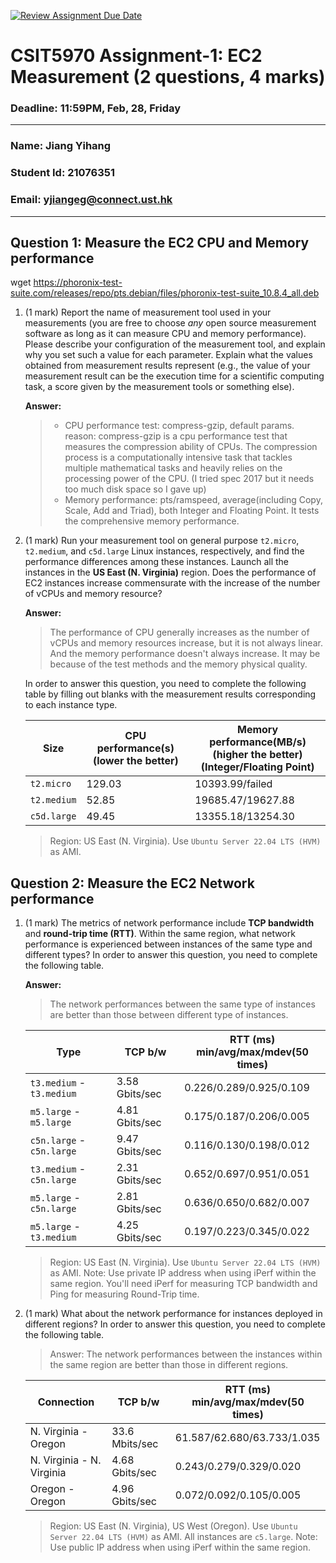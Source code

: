 [![Review Assignment Due Date](https://classroom.github.com/assets/deadline-readme-button-22041afd0340ce965d47ae6ef1cefeee28c7c493a6346c4f15d667ab976d596c.svg)](https://classroom.github.com/a/IAASVEAZ)
# CSIT5970 Assignment-1: EC2 Measurement (2 questions, 4 marks)

### Deadline: 11:59PM, Feb, 28, Friday

---

### Name: Jiang Yihang
### Student Id: 21076351
### Email: yjiangeg@connect.ust.hk

---

## Question 1: Measure the EC2 CPU and Memory performance
wget https://phoronix-test-suite.com/releases/repo/pts.debian/files/phoronix-test-suite_10.8.4_all.deb
1. (1 mark) Report the name of measurement tool used in your measurements (you are free to choose *any* open source measurement software as long as it can measure CPU and memory performance). Please describe your configuration of the measurement tool, and explain why you set such a value for each parameter. Explain what the values obtained from measurement results represent (e.g., the value of your measurement result can be the execution time for a scientific computing task, a score given by the measurement tools or something else).

    **Answer:**

    > - CPU performance test: compress-gzip, default params. reason: compress-gzip is a cpu performance test that measures the compression ability of CPUs. The compression process is a computationally intensive task that tackles multiple mathematical tasks and heavily relies on the processing power of the CPU. (I tried spec 2017 but it needs too much disk space so I gave up)
    > - Memory performance: pts/ramspeed, average(including Copy, Scale, Add and Triad), both Integer and Floating Point. It tests the comprehensive memory performance. 

2. (1 mark) Run your measurement tool on general purpose `t2.micro`, `t2.medium`, and `c5d.large` Linux instances, respectively, and find the performance differences among these instances. Launch all the instances in the **US East (N. Virginia)** region. Does the performance of EC2 instances increase commensurate with the increase of the number of vCPUs and memory resource?

    **Answer:**

    > The performance of CPU generally increases as the number of vCPUs and memory resources increase, but it is not always linear. And the memory performance doesn't always increase. It may be because of the test methods and the  memory physical quality.

    

    In order to answer this question, you need to complete the following table by filling out blanks with the measurement results corresponding to each instance type.

    | Size        | CPU performance(s)(lower the better) | Memory performance(MB/s)(higher the better)<br />(Integer/Floating Point) |
    | ----------- | --------------- | ------------------ |
    | `t2.micro` |      129.03           | 10393.99/failed |
    | `t2.medium`  |      52.85           |   19685.47/19627.88   |
    | `c5d.large` |        49.45         | 13355.18/13254.30 |

    > Region: US East (N. Virginia). Use `Ubuntu Server 22.04 LTS (HVM)` as AMI.



## Question 2: Measure the EC2 Network performance

1. (1 mark) The metrics of network performance include **TCP bandwidth** and **round-trip time (RTT)**. Within the same region, what network performance is experienced between instances of the same type and different types? In order to answer this question, you need to complete the following table.

    **Answer:**

    > The network performances between the same type of instances are better than those between different type of instances. 

    | Type                      | TCP b/w        | RTT (ms) <br />min/avg/max/mdev(50 times) |
    | ------------------------- | -------------- | ----------------------------------------- |
    | `t3.medium` - `t3.medium` | 3.58 Gbits/sec | 0.226/0.289/0.925/0.109                   |
    | `m5.large` - `m5.large`   | 4.81 Gbits/sec | 0.175/0.187/0.206/0.005                   |
    | `c5n.large` - `c5n.large` | 9.47 Gbits/sec | 0.116/0.130/0.198/0.012                   |
    | `t3.medium` - `c5n.large` | 2.31 Gbits/sec | 0.652/0.697/0.951/0.051                   |
    | `m5.large` - `c5n.large`  | 2.81 Gbits/sec | 0.636/0.650/0.682/0.007                   |
    | `m5.large` - `t3.medium`  | 4.25 Gbits/sec | 0.197/0.223/0.345/0.022                   |

    > Region: US East (N. Virginia). Use `Ubuntu Server 22.04 LTS (HVM)` as AMI. Note: Use private IP address when using iPerf within the same region. You'll need iPerf for measuring TCP bandwidth and Ping for measuring Round-Trip time.

2. (1 mark) What about the network performance for instances deployed in different regions? In order to answer this question, you need to complete the following table.

    > Answer: The network performances between the instances within the same region are better than those in different regions.

    | Connection                | TCP b/w        | RTT (ms)<br />min/avg/max/mdev(50 times) |
    | ------------------------- | -------------- | ---------------------------------------- |
    | N. Virginia - Oregon      | 33.6 Mbits/sec | 61.587/62.680/63.733/1.035               |
    | N. Virginia - N. Virginia | 4.68 Gbits/sec | 0.243/0.279/0.329/0.020                  |
    | Oregon - Oregon           | 4.96 Gbits/sec | 0.072/0.092/0.105/0.005                  |

    > Region: US East (N. Virginia), US West (Oregon). Use `Ubuntu Server 22.04 LTS (HVM)` as AMI. All instances are `c5.large`. Note: Use public IP address when using iPerf within the same region.